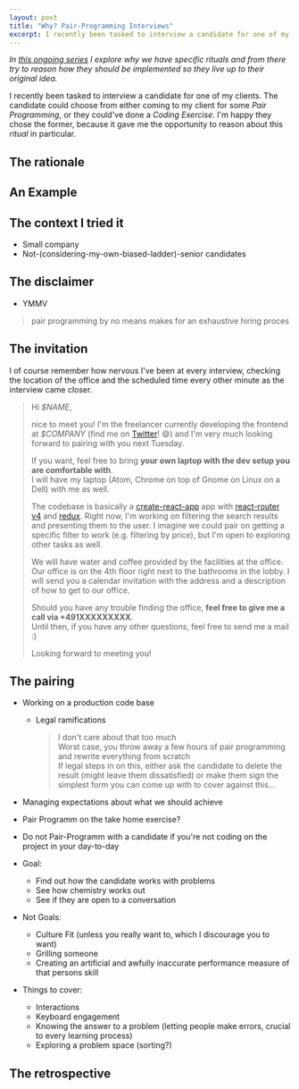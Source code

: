 ```yaml
---
layout: post
title: "Why? Pair-Programming Interviews"
excerpt: I recently been tasked to interview a candidate for one of my clients. The candidate could choose from either coming to my client for some Pair Programming, or they could've done a Coding Exercise. I'm happy they chose the former, because it gave me the opportunity to reason about this ritual in particular
---
```


_In [this ongoing series](/) I explore why we have specific rituals and from there try to reason how they should be implemented so they live up to their original idea._

I recently been tasked to interview a candidate for one of my clients. The candidate could choose from either coming to my client for some *Pair Programming*, or they could've done a *Coding Exercise*.
I'm happy they chose the former, because it gave me the opportunity to reason about this *ritual* in particular.

## The rationale

## An Example

## The context I tried it

- Small company
- Not-(considering-my-own-biased-ladder)-senior candidates

## The disclaimer

- YMMV
> pair programming by no means makes for an exhaustive hiring proces

## The invitation

I of course remember how nervous I've been at every interview, checking the location of the office and the scheduled time every other minute as the interview came closer.

> Hi _$NAME_,
>
> nice to meet you! I'm the freelancer currently developing the frontend at _$COMPANY_ (find me on [Twitter](https://twitter.com/rradczewski)! 😄) and I'm very much looking forward to pairing with you next Tuesday.
>
> If you want, feel free to bring **your own laptop with the dev setup you are comfortable with**.  
> I will have my laptop (Atom, Chrome on top of Gnome on Linux on a Dell) with me as well.
>  
> The codebase is basically a [create-react-app](https://github.com/facebookincubator/create-react-app) app with [react-router v4](https://github.com/ReactTraining/react-router/) and [redux](http://redux.js.org/). Right now, I'm working on filtering the search results and presenting them to the user. I imagine we could pair on getting a specific filter to work (e.g. filtering by price), but I'm open to exploring other tasks as well.
>
> We will have water and coffee provided by the facilities at the office. Our office is on the 4th floor right next to the bathrooms in the lobby.
> I will send you a calendar invitation with the address and a description of how to get to our office.
>  
> Should you have any trouble finding the office, **feel free to give me a call via +491XXXXXXXXX**.  
> Until then, if you have any other questions, feel free to send me a mail :)
>
> Looking forward to meeting you!

## The pairing

- Working on a production code base
  - Legal ramifications
    > I don't care about that too much  
    > Worst case, you throw away a few hours of pair programming and rewrite everything from scratch  
    > If legal steps in on this, either ask the candidate to delete the result (might leave them dissatisfied) or make them sign the simplest form you can come up with to cover against this...  


- Managing expectations about what we should achieve
- Pair Programm on the take home exercise? 
- Do not Pair-Programm with a candidate if you're not coding on the project in your day-to-day
- Goal:
  - Find out how the candidate works with problems
  - See how chemistry works out
  - See if they are open to a conversation
- Not Goals:
  - Culture Fit (unless you really want to, which I discourage you to want)
  - Grilling someone
  - Creating an artificial and awfully inaccurate performance measure of that persons skill
- Things to cover:
  - Interactions
  - Keyboard engagement
  - Knowing the answer to a problem (letting people make errors, crucial to every learning process)
  - Exploring a problem space (sorting?)

## The retrospective
